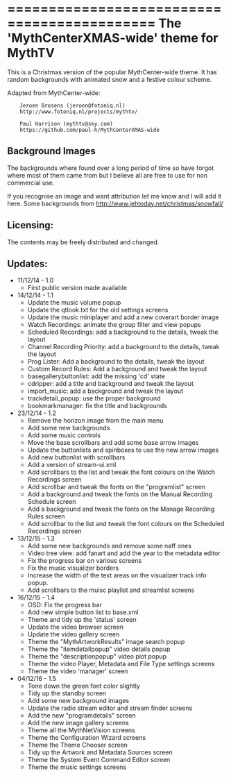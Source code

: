 ============================================
 The 'MythCenterXMAS-wide' theme for MythTV
============================================

This is a Christmas version of the popular MythCenter-wide theme. It has random
backgrounds with animated snow and a festive colour scheme.

Adapted from MythCenter-wide:

        Jeroen Brosens (jeroen@fotoniq.nl)
        http://www.fotoniq.nl/projects/mythtv/

        Paul Harrison (mythtv@sky.com) 
        https://github.com/paul-h/MythCenterXMAS-wide


Background Images
-----------------
The backgrounds where found over a long period of time so have forgot where
most of them came from but I believe all are free to use for non commercial use.

If you recognise an image and want attribution let me know and I will add it here.
Some backgrounds from http://www.jehtoday.net/christmas/snowfall/

Licensing:
----------
The contents may be freely distributed and changed.

Updates:
--------

* 11/12/14 - 1.0
  - First public version made available
* 14/12/14 - 1.1
  - Update the music volume popup
  - Update the qtlook.txt for the old settings screens
  - Update the music miniplayer and add a new coverart border image
  - Watch Recordings: animate the group filter and view popups
  - Scheduled Recordings: add a background to the details, tweak the layout
  - Channel Recording Priority: add a background to the details, tweak the layout
  - Prog Lister: Add a background to the details, tweak the layout
  - Custom Record Rules: Add a background and tweak the layout
  - basegallerybuttonlist: add the missing 'cd' state
  - cdripper: add a title and background and tweak the layout
  - import_music: add a background and tweak the layout
  - trackdetail_popup: use the proper background
  - bookmarkmanager:  fix the title and backgrounds
* 23/12/14 - 1.2
  - Remove the horizon image from the main menu
  - Add some new backgrounds
  - Add some music controls
  - Move the base scrollbars and add some base arrow images
  - Update the buttonlists and spinboxes to use the new arrow images
  - Add new buttonlist with scrollbars
  - Add a version of stream-ui.xml
  - Add scrollbars to the list and tweak the font colours on the Watch Recordings screen
  - Add scrollbar and tweak the fonts on the "programlist" screen
  - Add a background and tweak the fonts on the Manual Recording Schedule screen
  - Add a background and tweak the fonts on the Manage Recording Rules screen
  - Add scrollbar to the list and tweak the font colours on the Scheduled Recordings screen
* 13/12/15 - 1.3
  - Add some new backgrounds and remove some naff ones
  - Video tree view: add fanart and add the year to the metadata editor
  - Fix the progress bar on various screens
  - Fix the music visualizer borders
  - Increase the width of the text areas on the visualizer track info popup.
  - Add scrollbars to the muisc playlist and streamlist screens
* 16/12/15 - 1.4
  - OSD: Fix the progress bar
  - Add new simple button list to base.xml
  - Theme and tidy up the 'status' screen
  - Update the video browser screen
  - Update the video gallery screen
  - Theme the "MythArtworkResults" image search popup
  - Theme the "itemdetailpopup" video details popup
  - Theme the "descriptionpopup" video plot popup
  - Theme the video Player, Metadata and File Type settings screens
  - Theme the video 'manager' screen
* 04/12/16 - 1.5
  - Tone down the green font color slightly
  - Tidy up the standby screen
  - Add some new background images
  - Update the radio stream editor and stream finder screens
  - Add the new "programdetails" screen
  - Add the new image gallery screens
  - Theme all the MythNetVision screens
  - Theme the Configuration Wizard screens
  - Theme the Theme Chooser screen
  - Tidy up the Artwork and Metadata Sources screen
  - Theme the System Event Command Editor screen
  - Theme the music settings screens
